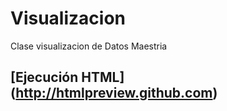 # Visualizacion
Clase visualizacion de Datos Maestria

## [Ejecución HTML] (http://htmlpreview.github.com)
